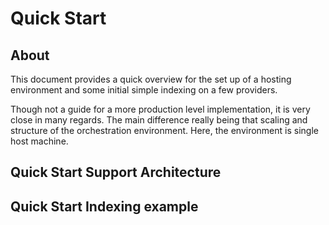 # Quick Start

## About 

This document provides a quick overview for the set up of a hosting 
environment and some initial simple indexing on a few providers.  

Though not a guide for a more production level implementation, it 
is very close in many regards. The main difference really being
that scaling and structure of the orchestration environment.   Here,
the environment is single host machine.  

## Quick Start Support Architecture




## Quick Start Indexing example


